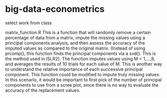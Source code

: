 # big-data-econometrics
select work from class

matrix_function.R
This is a function that will randomly remove a certain percentage of data from a matrix, impute the missing values using a principal components analysis, and then assess the accuracy of the imputed values as compared to the original matrix. (Instead of using prcomp(), this function finds the principal components via a svd(). This is the method used in ISLR2). The function imputes values using M = 1,...,8, and averages the results of 10 trials for each value of M. This is another way to understand the relative importance of each successive principal component. This function could be modified to impute truly missing values. In this scenario, it would be important to first pick of the number of principal components to use from a scree plot, since there is no way to evaluate the accuracy of the replacement values.
